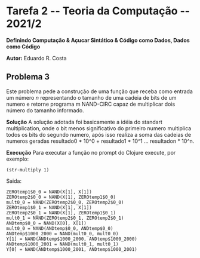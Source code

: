 # Tarefa 2 -- Teoria da Computação -- 2021/2

**Definindo Computação & Açucar Sintático & Código como Dados, Dados como Código**

**Autor:** Eduardo R. Costa

## Problema 3
Este problema pede a construção de uma função que receba como entrada um número
$n$ representando o tamanho de uma cadeia de bits de um numero e retorne programa
m NAND-CIRC capaz de multiplicar dois número do tamanho informado.

**Solução**
A solução adotada foi basicamente a idéia do standart multiplication, onde o bit menos
significativo do primeiro numero multiplica todos os bits do segundo numero, após isso
realiza a soma das cadeias de numeros geradas 
resultado0 * 10^0 + resultado1 * 10^1 ... resultadon * 10^n.

**Execução**
Para executar a função no prompt do Clojure execute, por exemplo:

````
(str-multiply 1)
````

Saida:

````
ZEROtemp1$0_0 = NAND(X[1], X[1])
ZEROtemp2$0_0 = NAND(X[1], ZEROtemp1$0_0)
mult0_0 = NAND(ZEROtemp2$0_0, ZEROtemp2$0_0)
ZEROtemp1$0_1 = NAND(X[1], X[1])
ZEROtemp2$0_1 = NAND(X[1], ZEROtemp1$0_1)
mult0_1 = NAND(ZEROtemp2$0_1, ZEROtemp2$0_1)
ANDtemp$0_0 = NAND(X[0], X[1])
mult0_0 = NAND(ANDtemp$0_0, ANDtemp$0_0)
ANDtemp$1000_2000 = NAND(mult0_0, mult0_0)
Y[1] = NAND(ANDtemp$1000_2000, ANDtemp$1000_2000)
ANDtemp$1000_2001 = NAND(mult0_1, mult0_1)
Y[0] = NAND(ANDtemp$1000_2001, ANDtemp$1000_2001)
````